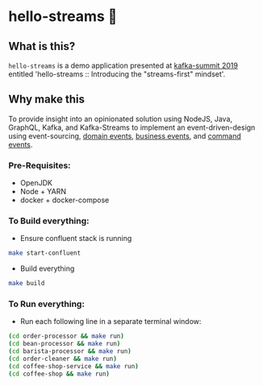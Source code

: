 # hello-streams :arrows_counterclockwise:

## What is this?

`hello-streams` is a demo application presented at [kafka-summit 2019](https://kafka-summit.org/sessions/hello-streams-introducing-stream-first-mindset/) entitled 'hello-streams :: Introducing the "streams-first" mindset'.

## Why make this

To provide insight into an opinionated solution using NodeJS, Java, GraphQL, Kafka, and Kafka-Streams to implement an event-driven-design using event-sourcing, [domain events](https://medium.com/@ha_reneparra/https-medium-com-neoword-domain-events-45697ec0271f), [business events](https://medium.com/homeaway-tech-blog/business-events-in-a-world-of-independently-deployable-services-144daf6caa1a), and [command events](https://medium.com/homeaway-tech-blog/command-events-b8942e251824).

### Pre-Requisites:

- OpenJDK
- Node + YARN
- docker + docker-compose

### To Build everything:
- Ensure confluent stack is running

```bash
make start-confluent
```

- Build everything

```bash
make build
```

### To Run everything:

- Run each following line in a separate terminal window:
```bash
(cd order-processor && make run)
(cd bean-processor && make run)
(cd barista-processor && make run)
(cd order-cleaner && make run)
(cd coffee-shop-service && make run)
(cd coffee-shop && make run)
```